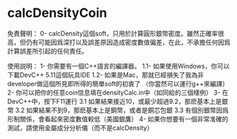 # calcDensityCoin
免責聲明：
0- calcDensity這個soft，只用於計算圓形銀幣密度。雖然正確率很高，但仍有可能因爲深打以及誤差原因造成密度數值偏差，在此，不承擔任何因爲計算誤差所引起的任何責任。

使用説明：
1- 你需要有一個C++語言的編譯器。
  1.1- 如果使用Windows，你可以下載DevC++ 5.11這個玩具IDE
  1.2- 如果是Mac，那就已經損失了我為非developer做這個所見即所得的簡單soft的初衷了 （你當然可以運行g++來編譯）
2- 你可以把你的任意coin信息填在densityCalc.in中（如同給的三個樣例）
3- 在DevC++中，按下F11運行
  3.1 如果結果接近10，或最少超過9.2，那麽基本上是銀幣
  3.2 如果結果不到9，那麽基本上是銅幣，或者是銅芯包銀
  3.3 有個別銀幣因爲形制關係，會看起來密度數值較低（美國銀鷹）
4- 如果你想要有一個非常准確的測試，請使用金屬成分分析儀（而不是calcDensity）


